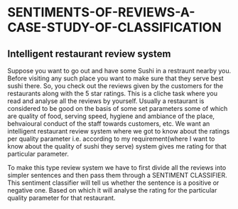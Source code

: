 # SENTIMENTS-OF-REVIEWS-A-CASE-STUDY-OF-CLASSIFICATION
## Intelligent restaurant review system
<p>Suppose you want to go out and have some Sushi in a restraunt nearby you. Before visiting any such place you want to make sure that they serve best sushi there. So, you check out the reviews given by the customers for the restaurants along with the 5 star ratings. This is a cliche task where you read and analyse all the reviews by yourself. Usually a restaurant is considered to be good on the basis of some set parameters some of which are quality of food, serving speed, hygiene and ambiance of the place, behvaioural conduct of the staff towards customers, etc. We want an intelligent restaurant review system where we got to know about the ratings per quality parameter i.e. according to my requirement(where I want to know about the quality of sushi they serve) system gives me rating for that particular parameter.</p>
<p>To make this type review system we have to first divide all the reviews into simpler sentences and then pass them through a SENTIMENT CLASSIFIER. This sentiment classifier will tell us whether the sentence is a positive or negative one. Based on which it will analyse the rating for the particular quality parameter for that restaurant.</p>
